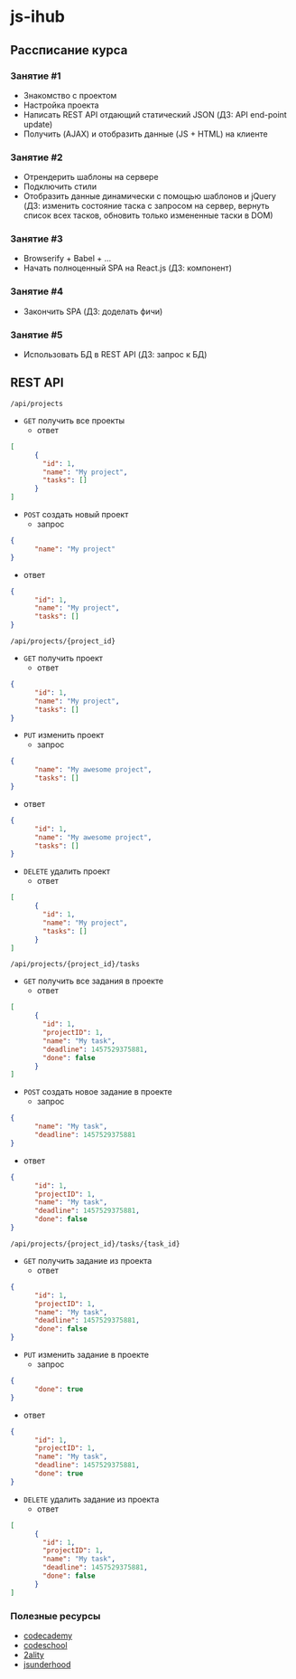 # js-ihub

## Рассписание курса

### Занятие #1
- Знакомство с проектом
- Настройка проекта
- Написать REST API отдающий статический JSON (ДЗ: API end-point update)
- Получить (AJAX) и отобразить данные (JS + HTML) на клиенте

### Занятие #2
- Отрендерить шаблоны на сервере
- Подключить стили
- Отобразить данные динамически с помощью шаблонов и jQuery (ДЗ: изменить состояние таска с запросом на сервер, вернуть список всех тасков, обновить только измененные таски в DOM)

### Занятие #3
- Browserify + Babel + ...
- Начать полноценный SPA на React.js (ДЗ: компонент)

### Занятие #4
- Закончить SPA (ДЗ: доделать фичи)

### Занятие #5
- Использовать БД в REST API (ДЗ: запрос к БД)

## REST API

`/api/projects`

- `GET` получить все проекты
  - ответ
```json
[
      {
        "id": 1,
        "name": "My project",
        "tasks": []
      }
]
```
- `POST` создать новый проект
  - запрос
```json
{
      "name": "My project"
}
```
  - ответ
```json
{
      "id": 1,
      "name": "My project",
      "tasks": []
}
```

`/api/projects/{project_id}`

- `GET` получить проект
  - ответ
```json
{
      "id": 1,
      "name": "My project",
      "tasks": []
}
```
- `PUT` изменить проект
  - запрос
```json
{
      "name": "My awesome project",
      "tasks": []
}
```
  - ответ
```json
{
      "id": 1,
      "name": "My awesome project",
      "tasks": []
}
```
- `DELETE` удалить проект
  - ответ
```json
[
      {
        "id": 1,
        "name": "My project",
        "tasks": []
      }
]
```

`/api/projects/{project_id}/tasks`

- `GET` получить все задания в проекте
  - ответ
```json
[
      {
        "id": 1,
        "projectID": 1,
        "name": "My task",
        "deadline": 1457529375881,
        "done": false
      }
]
```
- `POST` создать новое задание в проекте
  - запрос
```json
{
      "name": "My task",
      "deadline": 1457529375881
}
```
  - ответ
```json
{
      "id": 1,
      "projectID": 1,
      "name": "My task",
      "deadline": 1457529375881,
      "done": false
}
```

`/api/projects/{project_id}/tasks/{task_id}`

- `GET` получить задание из проекта
  - ответ
```json
{
      "id": 1,
      "projectID": 1,
      "name": "My task",
      "deadline": 1457529375881,
      "done": false
}
```
- `PUT` изменить задание в проекте
  - запрос
```json
{
      "done": true
}
```
  - ответ
```json
{
      "id": 1,
      "projectID": 1,
      "name": "My task",
      "deadline": 1457529375881,
      "done": true
}
```
- `DELETE` удалить задание из проекта
  - ответ
```json
[
      {
        "id": 1,
        "projectID": 1,
        "name": "My task",
        "deadline": 1457529375881,
        "done": false
      }
]
```

### Полезные ресурсы
- [codecademy](https://www.codecademy.com/learn/javascript)
- [codeschool](https://www.codeschool.com/learn/javascript)
- [2ality](http://www.2ality.com)
- [jsunderhood](https://jsunderhood.ru)
